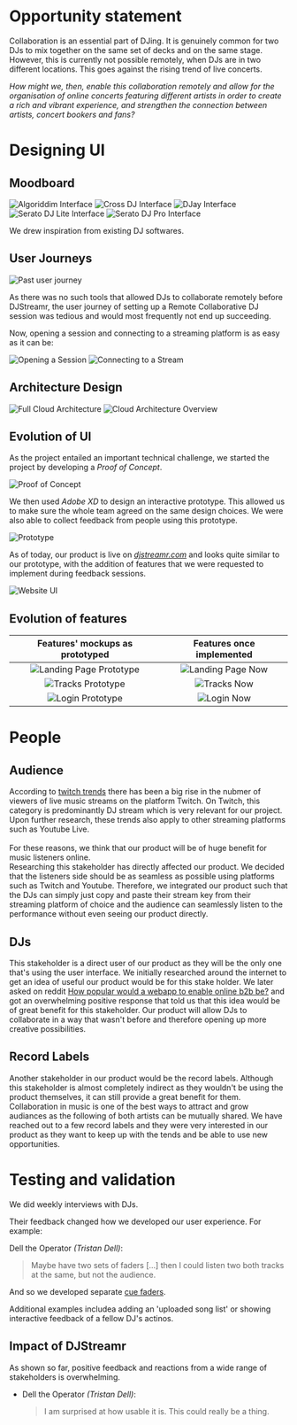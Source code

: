 # Opportunity statement

Collaboration is an essential part of DJing. It is genuinely common for two DJs to mix together on the same set of decks and on the same stage. However, this is currently not possible remotely, when DJs are in two different locations. This goes against the rising trend of live concerts.

*How might we, then, enable this collaboration remotely and allow for the organisation of online concerts featuring different artists in order to create a rich and vibrant experience, and strengthen the connection between artists, concert bookers and fans?*

# Designing UI

## Moodboard
![Algoriddim Interface](hcd_documents/moodboard/algoriddim_interface.png)
![Cross DJ Interface](hcd_documents/moodboard/crossdj_interface.png)
![DJay Interface](hcd_documents/moodboard/djay_interface.png)
![Serato DJ Lite Interface](hcd_documents/moodboard/seratodjlite_interface.png)
![Serato DJ Pro Interface](hcd_documents/moodboard/seratodjpro_interface.png)

We drew inspiration from existing DJ softwares.

## User Journeys

![Past user journey](hcd_documents/user_journeys/user_journey_without_djstreamr.png)

As there was no such tools that allowed DJs to collaborate remotely before DJStreamr, the user journey of setting up a Remote Collaborative DJ session was tedious and would most frequently not end up succeeding.

Now, opening a session and connecting to a streaming platform is as easy as it can be:

![Opening a Session](hcd_documents/user_journeys/user_journey_session.png)
![Connecting to a Stream](hcd_documents/user_journeys/user_journey_stream.png)

## Architecture Design

![Full Cloud Architecture](hcd_documents/architecture_diagrams/full_cloud_architecture.jpg)
![Cloud Architecture Overview](hcd_documents/architecture_diagrams/cloud_architecture_overview.jpg)

## Evolution of UI

As the project entailed an important technical challenge, we started the project by developing a *Proof of Concept*.

![Proof of Concept](hcd_documents/ui_evolution/proof_of_concept.png)

We then used *Adobe XD* to design an interactive prototype. This allowed us to make sure the whole team agreed on the same design choices. We were also able to collect feedback from people using this prototype.

![Prototype](hcd_documents/ui_evolution/prototype.png)

As of today, our product is live on *[djstreamr.com](https://djstreamr.com)* and looks quite similar to our prototype, with the addition of features that we were requested to implement during feedback sessions.

![Website UI](hcd_documents/ui_evolution/website_ui.png)

## Evolution of features <a ref="evolution"></a>

Features' mockups as prototyped             |  Features once implemented
:-------------------------:|:-------------------------:
![Landing Page Prototype](hcd_documents/ui_evolution/old_landing_page.png)  |  ![Landing Page Now](hcd_documents/ui_evolution/new_landing_page.png)
![Tracks Prototype](hcd_documents/ui_evolution/old_tracks.png) |  ![Tracks Now](hcd_documents/ui_evolution/new_tracks.png)
![Login Prototype](hcd_documents/ui_evolution/login_prototype.png)  |  ![Login Now](hcd_documents/ui_evolution/login.png)

# People

## Audience

According to
[twitch trends](https://twitchtracker.com/games/26936)
there has been a big rise in the nubmer of viewers of live music streams on
the platform Twitch. On Twitch, this category is predominantly DJ stream
which is very relevant for our project. Upon further research, these trends
also apply to other streaming platforms such as Youtube Live.
<br /> <br />
For these reasons, we think that our product will be of huge benefit for
music listeners online.
<br />
Researching this stakeholder has directly affected our product. We decided
that the listeners side should be as seamless as possible using platforms
such as Twitch and Youtube. Therefore, we integrated our product such that
the DJs can simply just copy and paste their stream key from their streaming
platform of choice and the audience can seamlessly listen to the performance without even seeing our product directly.

## DJs

This stakeholder is a direct user of our product as they will be the only one
that's using the user interface. We initially researched around the internet
to get an idea of useful our product would be for this stake holder. We later
asked on reddit [How popular would a webapp to enable online b2b
be?](https://www.reddit.com/r/DJs/comments/gmlpf1/how_popular_would_a_webapp_to_enable_online_b2b_be/)
and got an overwhelming positive response that told us that this idea would
be of great benefit for this stakeholder. Our product will allow DJs to
collaborate in a way that wasn't before and therefore opening up more
creative possibilities.

## Record Labels

Another stakeholder in our product would be the record labels. Although this
stakeholder is almost completely indirect as they wouldn't be using the
product themselves, it can still provide a great benefit for them.
Collaboration in music is one of the best ways to attract and grow audiances
as the following of both artists can be mutually shared. We have reached out
to a few record labels and they were very interested in our product as they
want to keep up with the tends and be able to use new opportunities.

# Testing and validation

We did weekly interviews with DJs.

Their feedback changed how we developed our user experience. For example:

Dell the Operator *(Tristan Dell)*:

> Maybe have two sets of faders [...] then I could listen two both tracks at the same, but not the audience.

And so we developed separate [cue faders](#evolutution).

Additional examples includea adding an 'uploaded song list' or showing interactive feedback of a fellow DJ's actinos.

## Impact of DJStreamr

As shown so far, positive feedback and reactions from a wide range of stakeholders is overwhelming.

- Dell the Operator *(Tristan Dell)*:

  > I am surprised at how usable it is. This could really be a thing.
